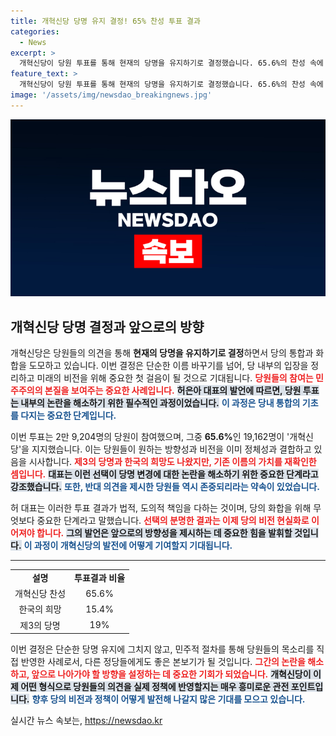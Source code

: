 ```yaml
---
title: 개혁신당 당명 유지 결정! 65% 찬성 투표 결과
categories:
  - News
excerpt: >
  개혁신당이 당원 투표를 통해 현재의 당명을 유지하기로 결정했습니다. 65.6%의 찬성 속에 허은아 대표는 당명 문제의 논란을 해소하고 화합을 다짐했습니다. 다양한 의견을 수용하겠다는 의지도 밝혔습니다.
feature_text: >
  개혁신당이 당원 투표를 통해 현재의 당명을 유지하기로 결정했습니다. 65.6%의 찬성 속에 허은아 대표는 당명 문제의 논란을 해소하고 화합을 다짐했습니다. 다양한 의견을 수용하겠다는 의지도 밝혔습니다.
image: '/assets/img/newsdao_breakingnews.jpg'
---
```


<p><img src="/assets/img/newsdao_breakingnews.jpg" alt="pcversion 속보" /></p>

<h2 data-ke-size="size26">개혁신당 당명 결정과 앞으로의 방향</h2>

<p data-ke-size="size16"></p>

<p>개혁신당은 당원들의 의견을 통해 <strong>현재의 당명을 유지하기로 결정</strong>하면서 당의 통합과 화합을 도모하고 있습니다. 이번 결정은 단순한 이름 바꾸기를 넘어, 당 내부의 입장을 정리하고 미래의 비전을 위해 중요한 첫 걸음이 될 것으로 기대됩니다. <b><span style="color: #ee2323;">당원들의 참여는 민주주의의 본질을 보여주는 중요한 사례입니다.</span></b> <b><span style="background-color: #21538527;">허은아 대표의 발언에 따르면, 당원 투표는 내부의 논란을 해소하기 위한 필수적인 과정이었습니다.</span></b> <b><span style="color: #1a5490;">이 과정은 당내 통합의 기초를 다지는 중요한 단계입니다.</span></b></p>

<p>이번 투표는 2만 9,204명의 당원이 참여했으며, 그중 <strong>65.6%</strong>인 19,162명이 '개혁신당'을 지지했습니다. 이는 당원들이 원하는 방향성과 비전을 이미 정체성과 결합하고 있음을 시사합니다. <b><span style="color: #ee2323;">제3의 당명과 한국의 희망도 나왔지만, 기존 이름의 가치를 재확인한 셈입니다.</span></b> <b><span style="background-color: #21538527;">대표는 이런 선택이 당명 변경에 대한 논란을 해소하기 위한 중요한 단계라고 강조했습니다.</span></b> <b><span style="color: #1a5490;">또한, 반대 의견을 제시한 당원들 역시 존중되리라는 약속이 있었습니다.</span></b></p>

<p>허 대표는 이러한 투표 결과가 법적, 도의적 책임을 다하는 것이며, 당의 화합을 위해 무엇보다 중요한 단계라고 말했습니다. <b><span style="color: #ee2323;">선택의 분명한 결과는 이제 당의 비전 현실화로 이어져야 합니다.</span></b> <b><span style="background-color: #21538527;">그의 발언은 앞으로의 방향성을 제시하는 데 중요한 힘을 발휘할 것입니다.</span></b> <b><span style="color: #1a5490;">이 과정이 개혁신당의 발전에 어떻게 기여할지 기대됩니다.</span></b></p>

<p data-ke-size="size16"></p>

<hr>

<p data-ke-size="size16"></p>

<table style="width:100%; border-collapse: collapse;">
  <tr>
    <td style="text-align: center; height: 17px;"><b>설명</b></td>
    <td style="text-align: center; height: 17px;"><b>투표결과 비율</b></td>
  </tr>
  <tr>
    <td style="text-align: center; height: 17px;">개혁신당 찬성</td>
    <td style="text-align: center; height: 17px;">65.6%</td>
  </tr>
  <tr>
    <td style="text-align: center; height: 17px;">한국의 희망</td>
    <td style="text-align: center; height: 17px;">15.4%</td>
  </tr>
  <tr>
    <td style="text-align: center; height: 17px;">제3의 당명</td>
    <td style="text-align: center; height: 17px;">19%</td>
  </tr>
</table>

<p data-ke-size="size16"></p>

<p>이번 결정은 단순한 당명 유지에 그치지 않고, 민주적 절차를 통해 당원들의 목소리를 직접 반영한 사례로서, 다른 정당들에게도 좋은 본보기가 될 것입니다. <b><span style="color: #ee2323;">그간의 논란을 해소하고, 앞으로 나아가야 할 방향을 설정하는 데 중요한 기회가 되었습니다.</span></b> <b><span style="background-color: #21538527;">개혁신당이 이제 어떤 형식으로 당원들의 의견을 실제 정책에 반영할지는 매우 흥미로운 관전 포인트입니다.</span></b> <b><span style="color: #1a5490;">향후 당의 비전과 정책이 어떻게 발전해 나갈지 많은 기대를 모으고 있습니다.</span></b></p>

<p data-ke-size="size16"></p>
실시간 뉴스 속보는, <a href="https://newsdao.kr" rel="dofollow">https://newsdao.kr</a>


